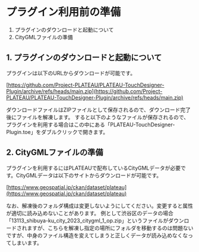 # プラグイン利用前の準備

1. プラグインのダウンロードと起動について
2. CityGMLファイルの準備

## 1. プラグインのダウンロードと起動について

プラグインは以下のURLからダウンロードが可能です。

[https://github.com/Project-PLATEAU/PLATEAU-TouchDesigner-Plugin/archive/refs/heads/main.zip](https://github.com/Project-PLATEAU/PLATEAU-TouchDesigner-Plugin/archive/refs/heads/main.zip)

ダウンロードファイルはZIPファイルとして保存されるので、ダウンロード完了後にファイルを解凍します。
すると以下のようなファイルが保存されるので、プラグインを利用する場合はこの中にある「PLATEAU-TouchDesigner-Plugin.toe」をダブルクリックで開きます。

## 2. CityGMLファイルの準備

プラグインを利用するにはPLATEAUで配布しているCityGMLデータが必要です。CityGMLデータは以下のサイトからダウンロードが可能です。

[https://www.geospatial.jp/ckan/dataset/plateau](https://www.geospatial.jp/ckan/dataset/plateau)

なお、解凍後のフォルダ構成は変更しないようにしてください。変更すると属性が適切に読み込めないことがあります。
例として渋谷区のデータの場合「13113_shibuya-ku_city_2023_citygml_1_op.zip」というファイルがダウンロードされますが、こちらを解凍し指定の場所にフォルダを移動するのは問題ないですが、中身のファイル構造を変えてしまうと正しくデータが読み込めなくなってしまいます。